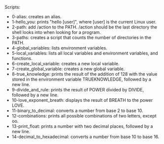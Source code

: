 Scripts:
* 0-alias: creates an alias.
* 1-hello_you: prints "hello [user]", where [user] is the current Linux user.
* 2-path: add /action to the PATH. /action should be the last directory the shell looks into when looking for a program.
* 3-paths: creates a script that counts the number of directories in the PATH.
* 4-global_variables: lists environment variables.
* 5-local_variables: lists all local variables and environment variables, and functions.
* 6-create_local_variable: creates a new local variable.
* 7-create_global_variable: creates a new global variable.
* 8-true_knowledge: prints the result of the addition of 128 with the value stored in the environment variable TRUEKNOWLEDGE, followed by a new line.
* 9-divide_and_rule: prints the result of POWER divided by DIVIDE, followed by a new line.
* 10-love_exponent_breath: displays the result of BREATH to the power LOVE.
* 11-binary_to_decimal: converts a number from base 2 to base 10.
* 12-combinations: prints all possible combinations of two letters, except oo.
* 13-print_float: prints a number with two decimal places, followed by a new line.
* 14-decimal_to_hexadecimal: converts a number from base 10 to base 16.
